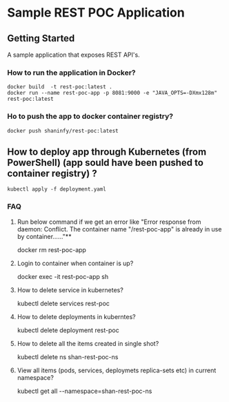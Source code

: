 # Sample REST POC Application

## Getting Started

A sample application that exposes REST API's.

### How to run the application in Docker?

    docker build  -t rest-poc:latest .
    docker run --name rest-poc-app -p 8081:9000 -e "JAVA_OPTS=-DXmx128m" rest-poc:latest

### Ho to push the app to docker container registry?

    docker push shaninfy/rest-poc:latest

## How to deploy app through Kubernetes (from PowerShell) (app sould have been pushed to container registry) ?  

    kubectl apply -f deployment.yaml

### FAQ

 1. Run below command if we get an error like "Error response from daemon: Conflict. The container name "/rest-poc-app" is already in use by container......"**  

    docker rm rest-poc-app

 2. Login to container when container is up?  

    docker exec -it rest-poc-app sh

 3. How to delete service in kubernetes?  

    kubectl delete services rest-poc  

 4. How to delete deployments in kuberntes?  

    kubectl delete deployment rest-poc  

 5. How to delete all the items created in single shot?

    kubectl delete ns shan-rest-poc-ns

 6. View all items (pods, services, deploymets replica-sets etc) in current namespace?  

    kubectl get all --namespace=shan-rest-poc-ns
